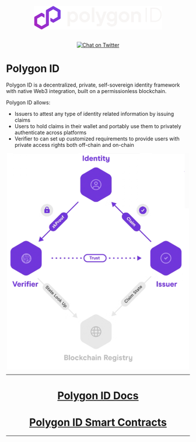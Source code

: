 <div align="center">
<img src="https://github.com/0xPolygonID/.github/blob/main/profile/logo.svg" width="350"/>
</div>
<br />
<div align="center">

[![Chat on Twitter][ico-twitter]][link-twitter]

</div>

[ico-twitter]: https://img.shields.io/twitter/url?color=black&label=0xpolygonid&logoColor=black&style=social&url=https%3A%2F%2Ftwitter.com%2F0xpolygonid

[link-twitter]: https://twitter.com/0xpolygonid

# Polygon ID

Polygon ID is a decentralized, private, self-sovereign identity framework with native Web3 integration, built on a permissionless blockchain.  

Polygon ID allows:

- Issuers to attest any type of identity related information by issuing claims
- Users to hold claims in their wallet and portably use them to privately authenticate across platforms
- Verifier to can set up customized requirements to provide users with private access rights both off-chain and on-chain

<div align="center">
<img src= "https://github.com/0xPolygonID/tutorials/blob/main/mkdocs/docs/imgs/triangle-of-trust-polygonID.png" align="center" width="500"/>
</div>

---
# <div align="center"><b>[Polygon ID Docs](https://0xpolygonid.github.io/tutorials/)</b></div>
# <div align="center"><b>[Polygon ID Smart Contracts](https://github.com/0xPolygonID/contracts)</b></div>
---

